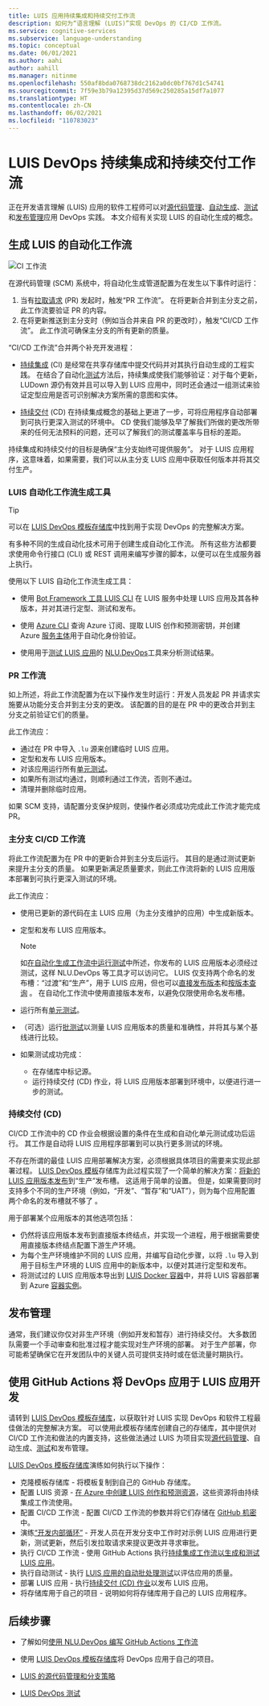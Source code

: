 ```yaml
---
title: LUIS 应用持续集成和持续交付工作流
description: 如何为“语言理解 (LUIS)”实现 DevOps 的 CI/CD 工作流。
ms.service: cognitive-services
ms.subservice: language-understanding
ms.topic: conceptual
ms.date: 06/01/2021
ms.author: aahi
author: aahill
ms.manager: nitinme
ms.openlocfilehash: 550af8bda0768738dc2162a0dc0bf767d1c54741
ms.sourcegitcommit: 7f59e3b79a12395d37d569c250285a15df7a1077
ms.translationtype: HT
ms.contentlocale: zh-CN
ms.lasthandoff: 06/02/2021
ms.locfileid: "110783023"
---
```

# <a name="continuous-integration-and-continuous-delivery-workflows-for-luis-devops"></a>LUIS DevOps 持续集成和持续交付工作流

正在开发语言理解 (LUIS) 应用的软件工程师可以对[源代码管理](luis-concept-devops-sourcecontrol.md)、[自动生成](luis-concept-devops-automation.md)、[测试](luis-concept-devops-testing.md)和[发布管理](luis-concept-devops-automation.md#release-management)应用 DevOps 实践。 本文介绍有关实现 LUIS 的自动化生成的概念。

## <a name="build-automation-workflows-for-luis"></a>生成 LUIS 的自动化工作流

![CI 工作流](./media/luis-concept-devops-automation/luis-automation.png)

在源代码管理 (SCM) 系统中，将自动化生成管道配置为在发生以下事件时运行：

1. 当有[拉取请求](https://help.github.com/github/collaborating-with-issues-and-pull-requests/about-pull-requests) (PR) 发起时，触发“PR 工作流”。 在将更新合并到主分支之前，此工作流要验证 PR 的内容。
1. 在将更新推送到主分支时（例如当合并来自 PR 的更改时），触发“CI/CD 工作流”。 此工作流可确保主分支的所有更新的质量。

“CI/CD 工作流”合并两个补充开发进程：

* [持续集成](/azure/devops/learn/what-is-continuous-integration) (CI) 是经常在共享存储库中提交代码并对其执行自动生成的工程实践。 在结合了自动化[测试](luis-concept-devops-testing.md)方法后，持续集成使我们能够验证：对于每个更新，LUDown 源仍有效并且可以导入到 LUIS 应用中，同时还会通过一组测试来验证定型应用是否可识别解决方案所需的意图和实体。

* [持续交付](/azure/devops/learn/what-is-continuous-delivery) (CD) 在持续集成概念的基础上更进了一步，可将应用程序自动部署到可执行更深入测试的环境中。 CD 使我们能够及早了解我们所做的更改所带来的任何无法预料的问题，还可以了解我们的测试覆盖率与目标的差距。

持续集成和持续交付的目标是确保“主分支始终可提供服务”。 对于 LUIS 应用程序，这意味着，如果需要，我们可以从主分支 LUIS 应用中获取任何版本并将其交付生产。

### <a name="tools-for-building-automation-workflows-for-luis"></a>LUIS 自动化工作流生成工具

> [!TIP]
> 可以在 [LUIS DevOps 模板存储库](#apply-devops-to-luis-app-development-using-github-actions)中找到用于实现 DevOps 的完整解决方案。

有多种不同的生成自动化技术可用于创建生成自动化工作流。 所有这些方法都要求使用命令行接口 (CLI) 或 REST 调用来编写步骤的脚本，以便可以在生成服务器上执行。

使用以下 LUIS 自动化工作流生成工具：

* 使用 [Bot Framework 工具 LUIS CLI](https://github.com/microsoft/botbuilder-tools/tree/master/packages/LUIS) 在 LUIS 服务中处理 LUIS 应用及其各种版本，并对其进行定型、测试和发布。

* 使用 [Azure CLI](/cli/azure/) 查询 Azure 订阅、提取 LUIS 创作和预测密钥，并创建 Azure [服务主体](/cli/azure/ad/sp)用于自动化身份验证。

* 使用用于[测试 LUIS 应用](luis-concept-devops-testing.md)的 [NLU.DevOps](https://github.com/microsoft/NLU.DevOps)工具来分析测试结果。

### <a name="the-pr-workflow"></a>PR 工作流

如上所述，将此工作流配置为在以下操作发生时运行：开发人员发起 PR 并请求实施要从功能分支合并到主分支的更改。 该配置的目的是在 PR 中的更改合并到主分支之前验证它们的质量。

此工作流应：

* 通过在 PR 中导入 `.lu` 源来创建临时 LUIS 应用。
* 定型和发布 LUIS 应用版本。
* 对该应用运行所有[单元测试](luis-concept-devops-testing.md)。
* 如果所有测试均通过，则顺利通过工作流，否则不通过。
* 清理并删除临时应用。

如果 SCM 支持，请配置分支保护规则，使操作者必须成功完成此工作流才能完成 PR。

### <a name="the-main-branch-cicd-workflow"></a>主分支 CI/CD 工作流

将此工作流配置为在 PR 中的更新合并到主分支后运行。 其目的是通过测试更新来提升主分支的质量。 如果更新满足质量要求，则此工作流将新的 LUIS 应用版本部署到可执行更深入测试的环境。

此工作流应：

* 使用已更新的源代码在主 LUIS 应用（为主分支维护的应用）中生成新版本。

* 定型和发布 LUIS 应用版本。

  > [!NOTE]
  > 如[在自动化生成工作流中运行测试](luis-concept-devops-testing.md#running-tests-in-an-automated-build-workflow)中所述，你发布的 LUIS 应用版本必须经过测试，这样 NLU.DevOps 等工具才可以访问它。 LUIS 仅支持两个命名的发布槽：“过渡”和“生产”，用于 LUIS 应用，但也可以[直接发布版本](https://github.com/microsoft/botframework-cli/blob/master/packages/luis/README.md#bf-luisapplicationpublish)和[按版本查询](./luis-migration-api-v3.md#changes-by-slot-name-and-version-name) 。 在自动化工作流中使用直接版本发布，以避免仅限使用命名发布槽。

* 运行所有[单元测试](luis-concept-devops-testing.md)。

* （可选）运行[批测试](luis-concept-devops-testing.md#how-to-do-unit-testing-and-batch-testing)以测量 LUIS 应用版本的质量和准确性，并将其与某个基线进行比较。

* 如果测试成功完成：
  * 在存储库中标记源。
  * 运行持续交付 (CD) 作业，将 LUIS 应用版本部署到环境中，以便进行进一步的测试。

### <a name="continuous-delivery-cd"></a>持续交付 (CD)

CI/CD 工作流中的 CD 作业会根据设置的条件在生成和自动化单元测试成功后运行。 其工作是自动将 LUIS 应用程序部署到可以执行更多测试的环境。

不存在所谓的最佳 LUIS 应用部署解决方案，必须根据具体项目的需要来实现此部署过程。 [LUIS DevOps 模板](https://github.com/Azure-Samples/LUIS-DevOps-Template)存储库为此过程实现了一个简单的解决方案：[将新的 LUIS 应用版本发布](./luis-how-to-publish-app.md)到“生产”发布槽。 这适用于简单的设置。 但是，如果需要同时支持多个不同的生产环境（例如，“开发”、“暂存”和“UAT”），则为每个应用配置两个命名的发布槽就不够了  。

用于部署某个应用版本的其他选项包括：

* 仍然将该应用版本发布到直接版本终结点，并实现一个进程，用于根据需要使用直接版本终结点配置下游生产环境。
* 为每个生产环境维护不同的 LUIS 应用，并编写自动化步骤，以将 `.lu` 导入到用于目标生产环境的 LUIS 应用中的新版本中，以便对其进行定型和发布。
* 将测试过的 LUIS 应用版本导出到 [LUIS Docker 容器](./luis-container-howto.md?tabs=v3)中，并将 LUIS 容器部署到 Azure [容器实例](../../container-instances/index.yml)。

## <a name="release-management"></a>发布管理

通常，我们建议你仅对非生产环境（例如开发和暂存）进行持续交付。 大多数团队需要一个手动审查和批准过程才能实现对生产环境的部署。 对于生产部署，你可能希望确保它在开发团队中的关键人员可提供支持时或在低流量时期执行。


## <a name="apply-devops-to-luis-app-development-using-github-actions"></a>使用 GitHub Actions 将 DevOps 应用于 LUIS 应用开发

请转到 [LUIS DevOps 模板存储库](https://github.com/Azure-Samples/LUIS-DevOps-Template)，以获取针对 LUIS 实现 DevOps 和软件工程最佳做法的完整解决方案。 可以使用此模板存储库创建自己的存储库，其中提供对 CI/CD 工作流和做法的内置支持，这些做法通过 LUIS 为项目实现[源代码管理](luis-concept-devops-sourcecontrol.md)、自动生成、[测试](luis-concept-devops-testing.md)和发布管理。

[LUIS DevOps 模板存储库](https://github.com/Azure-Samples/LUIS-DevOps-Template)演练如何执行以下操作：

* 克隆模板存储库 - 将模板复制到自己的 GitHub 存储库。
* 配置 LUIS 资源 - [在 Azure 中创建 LUIS 创作和预测资源](./luis-how-to-azure-subscription.md)，这些资源将由持续集成工作流使用。
* 配置 CI/CD 工作流 - 配置 CI/CD 工作流的参数并将它们存储在 [GitHub 机密](https://help.github.com/actions/configuring-and-managing-workflows/creating-and-storing-encrypted-secrets)中。
* 演练[“开发内部循环”](/dotnet/architecture/containerized-lifecycle/design-develop-containerized-apps/docker-apps-inner-loop-workflow) - 开发人员在开发分支中工作时对示例 LUIS 应用进行更新，测试更新，然后引发拉取请求来提议更改并寻求审批。
* 执行 CI/CD 工作流 - 使用 GitHub Actions 执行[持续集成工作流以生成和测试 LUIS 应用](#build-automation-workflows-for-luis)。
* 执行自动测试 - 执行 [LUIS 应用的自动批处理测试](luis-concept-devops-testing.md)以评估应用的质量。
* 部署 LUIS 应用 - 执行[持续交付 (CD) 作业](#continuous-delivery-cd)以发布 LUIS 应用。
* 将存储库用于自己的项目 - 说明如何将存储库用于自己的 LUIS 应用程序。

## <a name="next-steps"></a>后续步骤

* 了解如何[使用 NLU.DevOps 编写 GitHub Actions 工作流](https://github.com/Azure-Samples/LUIS-DevOps-Template/blob/master/docs/4-pipeline.md)

* 使用 [LUIS DevOps 模板存储库](https://github.com/Azure-Samples/LUIS-DevOps-Template)将 DevOps 应用于自己的项目。
* [LUIS 的源代码管理和分支策略](luis-concept-devops-sourcecontrol.md)
* [LUIS DevOps 测试](luis-concept-devops-testing.md)
